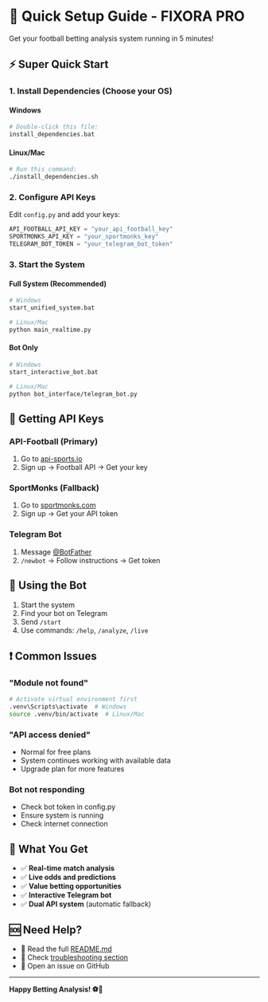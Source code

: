 # 🚀 Quick Setup Guide - FIXORA PRO

Get your football betting analysis system running in 5 minutes!

## ⚡ Super Quick Start

### 1. Install Dependencies (Choose your OS)

#### Windows
```bash
# Double-click this file:
install_dependencies.bat
```

#### Linux/Mac
```bash
# Run this command:
./install_dependencies.sh
```

### 2. Configure API Keys
Edit `config.py` and add your keys:
```python
API_FOOTBALL_API_KEY = "your_api_football_key"
SPORTMONKS_API_KEY = "your_sportmonks_key"
TELEGRAM_BOT_TOKEN = "your_telegram_bot_token"
```

### 3. Start the System

#### Full System (Recommended)
```bash
# Windows
start_unified_system.bat

# Linux/Mac
python main_realtime.py
```

#### Bot Only
```bash
# Windows
start_interactive_bot.bat

# Linux/Mac
python bot_interface/telegram_bot.py
```

## 🔑 Getting API Keys

### API-Football (Primary)
1. Go to [api-sports.io](https://api-sports.io)
2. Sign up → Football API → Get your key

### SportMonks (Fallback)
1. Go to [sportmonks.com](https://sportmonks.com)
2. Sign up → Get your API token

### Telegram Bot
1. Message [@BotFather](https://t.me/botfather)
2. `/newbot` → Follow instructions → Get token

## 📱 Using the Bot

1. Start the system
2. Find your bot on Telegram
3. Send `/start`
4. Use commands: `/help`, `/analyze`, `/live`

## ❗ Common Issues

### "Module not found"
```bash
# Activate virtual environment first
.venv\Scripts\activate  # Windows
source .venv/bin/activate  # Linux/Mac
```

### "API access denied"
- Normal for free plans
- System continues working with available data
- Upgrade plan for more features

### Bot not responding
- Check bot token in config.py
- Ensure system is running
- Check internet connection

## 🎯 What You Get

- ✅ **Real-time match analysis**
- ✅ **Live odds and predictions**
- ✅ **Value betting opportunities**
- ✅ **Interactive Telegram bot**
- ✅ **Dual API system** (automatic fallback)

## 🆘 Need Help?

- 📖 Read the full [README.md](README.md)
- 🐛 Check [troubleshooting section](README.md#troubleshooting)
- 💬 Open an issue on GitHub

---

**Happy Betting Analysis! ⚽🎯**
